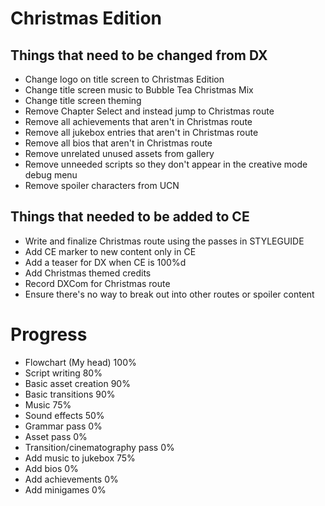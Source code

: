 # Christmas Edition

## Things that need to be changed from DX
- Change logo on title screen to Christmas Edition
- Change title screen music to Bubble Tea Christmas Mix
- Change title screen theming
- Remove Chapter Select and instead jump to Christmas route
- Remove all achievements that aren't in Christmas route
- Remove all jukebox entries that aren't in Christmas route
- Remove all bios that aren't in Christmas route
- Remove unrelated unused assets from gallery
- Remove unneeded scripts so they don't appear in the creative mode debug menu
- Remove spoiler characters from UCN

## Things that needed to be added to CE
- Write and finalize Christmas route using the passes in STYLEGUIDE
- Add CE marker to new content only in CE
- Add a teaser for DX when CE is 100%d
- Add Christmas themed credits
- Record DXCom for Christmas route
- Ensure there's no way to break out into other routes or spoiler content

# Progress
- Flowchart (My head) 100%
- Script writing 80%
- Basic asset creation 90%
- Basic transitions 90%
- Music 75%
- Sound effects 50%
- Grammar pass 0%
- Asset pass 0%
- Transition/cinematography pass 0%
- Add music to jukebox 75%
- Add bios 0%
- Add achievements 0%
- Add minigames 0%